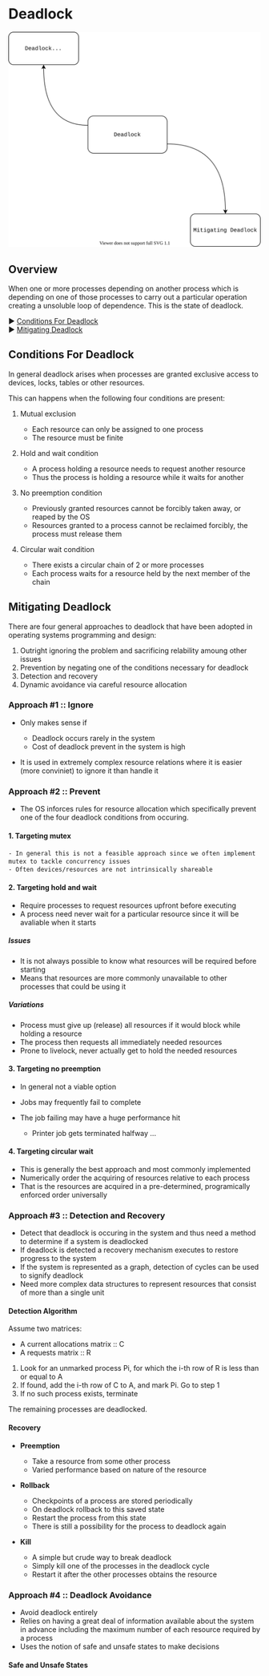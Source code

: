 # Deadlock

![Deadlock Topic Map](./images/Deadlock.svg)

## Overview

When one or more processes depending on another process which is depending on one of those processes to carry out a particular operation creating a unsoluble loop of dependence. This is the state of deadlock.

► [Conditions For Deadlock](#Conditions%20For%20Deadlock)   
► [Mitigating Deadlock](#Mitigating%20Deadlock)   

## Conditions For Deadlock

In general deadlock arises when processes are granted exclusive access to devices, locks, tables or other resources.

This can happens when the following four conditions are present:

1. Mutual exclusion 
    
    - Each resource can only be assigned to one process 
    - The resource must be finite

2. Hold and wait condition

    - A process holding a resource needs to request another resource
    - Thus the process is holding a resource while it waits for another 

3. No preemption condition

    - Previously granted resources cannot be forcibly taken away, or reaped by the OS
    - Resources granted to a process cannot be reclaimed forcibly, the process must release them

4. Circular wait condition

    - There exists a circular chain of 2 or more processes
    - Each process waits for a resource held by the next member of the chain


## Mitigating Deadlock

There are four general approaches to deadlock that have been adopted in operating systems programming and design:

1. Outright ignoring the problem and sacrificing relability amoung other issues
2. Prevention by negating one of the conditions necessary for deadlock
3. Detection and recovery
4. Dynamic avoidance via careful resource allocation


### Approach #1 :: Ignore

* Only makes sense if

    - Deadlock occurs rarely in the system
    - Cost of deadlock prevent in the system is high

* It is used in extremely complex resource relations where it is easier (more conviniet) to ignore it than handle it

### Approach #2 :: Prevent

* The OS inforces rules for resource allocation which specifically prevent one of the four deadlock conditions from occuring.

#### 1. Targeting mutex

    - In general this is not a feasible approach since we often implement mutex to tackle concurrency issues
    - Often devices/resources are not intrinsically shareable

#### 2. Targeting hold and wait

- Require processes to request resources upfront before executing
- A process need never wait for a particular resource since it will be avaliable when it starts

##### Issues

- It is not always possible to know what resources will be required before starting
- Means that resources are more commonly unavailable to other processes that could be using it

##### Variations

* Process must give up (release) all resources if it would block while holding a resource
* The process then requests all immediately needed resources
* Prone to livelock, never actually get to hold the needed resources

#### 3. Targeting no preemption

* In general not a viable option
* Jobs may frequently fail to complete
* The job failing may have a huge performance hit

    - Printer job gets terminated halfway ... 

#### 4. Targeting circular wait

* This is generally the best approach and most commonly implemented
* Numerically order the acquiring of resources relative to each process
* That is the resources are acquired in a pre-determined, programically enforced order universally


### Approach #3 :: Detection and Recovery

* Detect that deadlock is occuring in the system and thus need a method to determine if a system is deadlocked
* If deadlock is detected a recovery mechanism executes to restore progress to the system
* If the system is represented as a graph, detection of cycles can be used to signify deadlock
* Need more complex data structures to represent resources that consist of more than a single unit


#### Detection Algorithm 

Assume two matrices:

- A current allocations matrix :: C 
- A requests matrix :: R

1. Look for an unmarked process Pi, for which the i-th row of R is less than or equal to A
2. If found, add the i-th row of C to A, and mark Pi. Go to step 1
3. If no such process exists, terminate

The remaining processes are deadlocked.


#### Recovery

* **Preemption**

    - Take a resource from some other process
    - Varied performance based on nature of the resource

* **Rollback**

    - Checkpoints of a process are stored periodically
    - On deadlock rollback to this saved state
    - Restart the process from this state
    - There is still a possibility for the process to deadlock again

* **Kill**

    - A simple but crude way to break deadlock
    - Simply kill one of the processes in the deadlock cycle
    - Restart it after the other processes obtains the resource

### Approach #4 :: Deadlock Avoidance

* Avoid deadlock entirely 
* Relies on having a great deal of information available about the system in advance including the maximum number of each resource required by a process
* Uses the notion of safe and unsafe states to make decisions

#### Safe and Unsafe States

